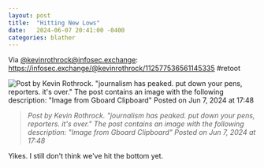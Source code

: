 ```yaml
---
layout: post
title:  "Hitting New Lows"
date:   2024-06-07 20:41:00 -0400
categories: blather
---
```

Via [@kevinrothrock@infosec.exchange](https://infosec.exchange/@kevinrothrock/): <https://infosec.exchange/@kevinrothrock/112577536561145335> #retoot

![Post by Kevin Rothrock. "journalism has peaked. put down your pens, reporters. it's over." The post contains an image with the following description: "Image from Gboard Clipboard" Posted on Jun 7, 2024 at 17:48]({{site.url}}/img/peak-hit.jpg)

>*Post by Kevin Rothrock. "journalism has peaked. put down your pens, reporters. it's over." The post contains an image with the following description: "Image from Gboard Clipboard" Posted on Jun 7, 2024 at 17:48*

Yikes.  I still don't think we've hit the bottom yet.

